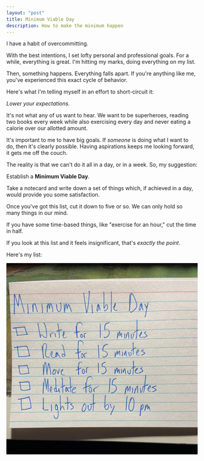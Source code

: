 ```yaml
---
layout: "post"
title: Minimum Viable Day
description: How to make the minimum happen
---
```


I have a habit of overcommitting.

With the best intentions, I set lofty personal and professional goals. For a while, everything is great. I'm hitting my marks, doing everything on my list.

Then, something happens. Everything falls apart. If you're anything like me, you've experienced this exact cycle of behavior.

Here's what I'm telling myself in an effort to short-circuit it:

*Lower your expectations.*

It's not what any of us want to hear. We want to be superheroes, reading two books every week while also exercising every day and never eating a calorie over our allotted amount.

It's important to me to have big goals. If *someone* is doing what I want to do, then it's clearly possible. Having aspirations keeps me looking forward, it gets me off the couch.

The reality is that we can't do it all in a day, or in a week. So, my suggestion:

Establish a **Minimum Viable Day**.

Take a notecard and write down a set of things which, if achieved in a day, would provide you some satisfaction.

Once you've got this list, cut it down to five or so. We can only hold so many things in our mind.

If you have some time-based things, like "exercise for an hour," cut the time in half.

If you look at this list and it feels insignificant, that's *exactly the point*.

Here's my list:

![Minimum Viable Day notecard](/uploads/minimumviableday.jpeg)